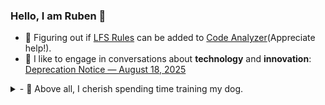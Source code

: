 ### Hello, I am Ruben 👋

- 🔨 Figuring out if [LFS Rules](https://github.com/Lightning-Flow-Scanner) can be added to [Code Analyzer](https://github.com/forcedotcom/code-analyzer/issues/1457)(Appreciate help!).
- 💬 I like to engage in conversations about **technology** and **innovation**:
      [Deprecation Notice — August 18, 2025](https://www.linkedin.com/feed/update/urn:li:activity:7363089581316972545)
<details>
  <summary>- 🐶 Above all, I cherish spending time training my dog.</summary>

  [![Bonnie and Ruben GIF](./media/bonnieandruben.gif)](https://www.youtube.com/@bonnieandruben)
</details>
